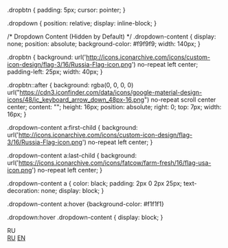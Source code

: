 .dropbtn {
    padding: 5px;
    cursor: pointer;
}

.dropdown {
    position: relative;
    display: inline-block;
}

/* Dropdown Content (Hidden by Default) */
.dropdown-content {
    display: none;
    position: absolute;
    background-color: #f9f9f9;
    width: 140px;
}

.dropbtn
{
  background: url('http://icons.iconarchive.com/icons/custom-icon-design/flag-3/16/Russia-Flag-icon.png') no-repeat left center;
  padding-left: 25px;
  width: 40px;
}

.dropbtn::after {
    background: rgba(0, 0, 0, 0) url("https://cdn3.iconfinder.com/data/icons/google-material-design-icons/48/ic_keyboard_arrow_down_48px-16.png") no-repeat scroll center center;
    content: "";
    height: 16px;
    position: absolute;
    right: 0;
    top: 7px;
    width: 16px;
}

.dropdown-content a:first-child
{
  background: url('http://icons.iconarchive.com/icons/custom-icon-design/flag-3/16/Russia-Flag-icon.png') no-repeat left center;
}

.dropdown-content a:last-child
{
  background: url('https://icons.iconarchive.com/icons/fatcow/farm-fresh/16/flag-usa-icon.png') no-repeat left center;
}

.dropdown-content a {
    color: black;
    padding: 2px 0 2px 25px;
    text-decoration: none;
    display: block;
}

.dropdown-content a:hover {background-color: #f1f1f1}

.dropdown:hover .dropdown-content {
    display: block;
}


<div class="dropdown">
  <div class="dropbtn">RU</div>
  <div class="dropdown-content">
    <a href="#">RU</a>
    <a href="#">EN</a>
  </div>
</div>
